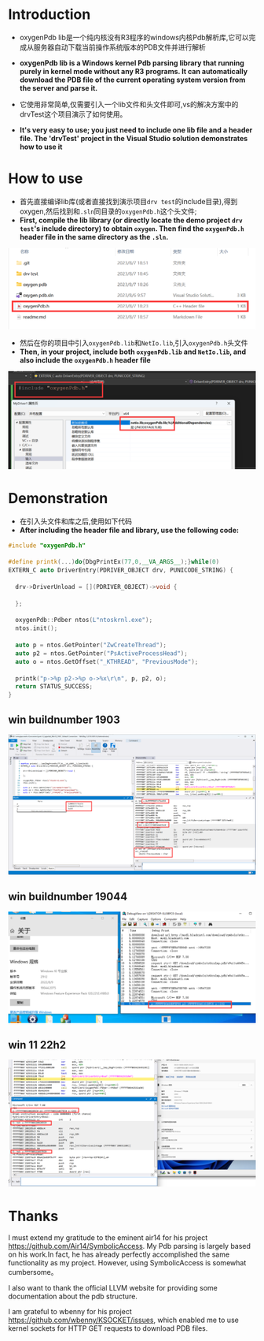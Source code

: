 # Introduction

- oxygenPdb lib是一个纯内核没有R3程序的windows内核Pdb解析库,它可以完成从服务器自动下载当前操作系统版本的PDB文件并进行解析

- **oxygenPdb lib is a Windows kernel Pdb parsing library that running purely in kernel mode without any R3 programs. It can automatically download the PDB file of the current operating system version from the server and parse it.**
- 它使用非常简单,仅需要引入一个lib文件和头文件即可,vs的解决方案中的drvTest这个项目演示了如何使用。

- **It's very easy to use; you just need to include one lib file and a header file. The 'drvTest' project in the Visual Studio solution demonstrates how to use it**

# How to use

- 首先直接编译lib库(或者直接找到演示项目`drv test`的include目录),得到oxygen,然后找到和`.sln`同目录的`oxygenPdb.h`这个头文件;
- **First, compile the lib library (or directly locate the demo project `drv test`'s include directory) to obtain `oxygen`. Then find the `oxygenPdb.h` header file in the same directory as the `.sln`.**

![image-20230807190214163](./assets/image-20230807190214163.png)

- 然后在你的项目中引入`oxygenPdb.lib`和`NetIo.lib`,引入`oxygenPdb.h`头文件
- **Then, in your project, include both `oxygenPdb.lib` and `NetIo.lib`, and also include the `oxygenPdb.h` header file**

![image-20230807190501205](./assets/image-20230807190501205.png)

# Demonstration 

- 在引入头文件和库之后,使用如下代码
- **After including the header file and library, use the following code:**

```C++
#include "oxygenPdb.h"

#define printk(...)do{DbgPrintEx(77,0,__VA_ARGS__);}while(0)
EXTERN_C auto DriverEntry(PDRIVER_OBJECT drv, PUNICODE_STRING) {

  drv->DriverUnload = [](PDRIVER_OBJECT)->void {

  };

  oxygenPdb::Pdber ntos(L"ntoskrnl.exe");
  ntos.init();

  auto p = ntos.GetPointer("ZwCreateThread");
  auto p2 = ntos.GetPointer("PsActiveProcessHead");
  auto o = ntos.GetOffset("_KTHREAD", "PreviousMode");

  printk("p->%p p2->%p o->%x\r\n", p, p2, o);
  return STATUS_SUCCESS;
}
```

## win buildnumber 1903

![image-20230807191504875](./assets/image-20230807191504875.png)

## win buildnumber 19044

![image-20230807191730749](./assets/image-20230807191730749.png)

## win 11 22h2

![image-20230807192044716](./assets/image-20230807192044716.png)

# Thanks

I must extend my gratitude to the eminent air14 for his project https://github.com/Air14/SymbolicAccess. My Pdb parsing is largely based on his work.In fact, he has already perfectly accomplished the same functionality as my project. However, using SymbolicAccess is somewhat cumbersome。

I also want to thank the official LLVM website for providing some documentation about the pdb structure.

I am grateful to wbenny for his project https://github.com/wbenny/KSOCKET/issues, which enabled me to use kernel sockets for HTTP GET requests to download PDB files.